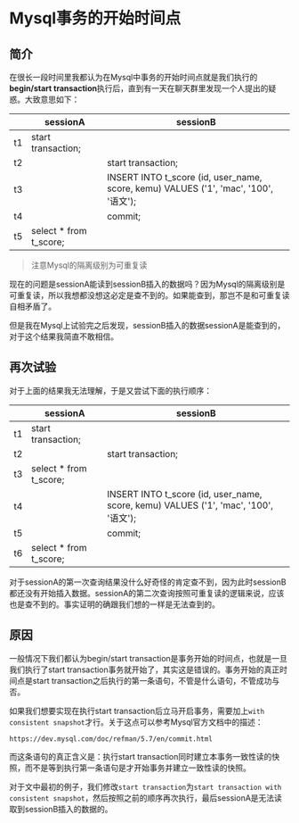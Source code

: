 # Mysql事务的开始时间点

## 简介

在很长一段时间里我都认为在Mysql中事务的开始时间点就是我们执行的**begin/start transaction**执行后，直到有一天在聊天群里发现一个人提出的疑惑。大致意思如下：

|     | sessionA               | sessionB                                                                           |
| --- | ---------------------- | ---------------------------------------------------------------------------------- |
| t1  | start transaction;     |                                                                                    |
| t2  |                        | start transaction;                                                                 |
| t3  |                        | INSERT INTO t_score (id, user_name, score, kemu) VALUES ('1', 'mac', '100', '语文'); |
| t4  |                        | commit;                                                                            |
| t5  | select * from t_score; |                                                                                    |

> 注意Mysql的隔离级别为可重复读

现在的问题是sessionA能读到sessionB插入的数据吗？因为Mysql的隔离级别是可重复读，所以我想都没想这必定是查不到的。如果能查到，那岂不是和可重复读自相矛盾了。

但是我在Mysql上试验完之后发现，sessionB插入的数据sessionA是能查到的，对于这个结果我简直不敢相信。

## 再次试验

对于上面的结果我无法理解，于是又尝试下面的执行顺序：

|     | sessionA               | sessionB                                                                           |
| --- | ---------------------- | ---------------------------------------------------------------------------------- |
| t1  | start transaction;     |                                                                                    |
| t2  |                        | start transaction;                                                                 |
| t3  | select * from t_score; |                                                                                    |
| t4  |                        | INSERT INTO t_score (id, user_name, score, kemu) VALUES ('1', 'mac', '100', '语文'); |
| t5  |                        | commit;                                                                            |
| t6  | select * from t_score; |                                                                                    |

对于sessionA的第一次查询结果没什么好奇怪的肯定查不到，因为此时sessionB都还没有开始插入数据。sessionA的第二次查询按照可重复读的逻辑来说，应该也是查不到的。事实证明的确跟我们想的一样是无法查到的。

## 原因

一般情况下我们都认为begin/start transaction是事务开始的时间点，也就是一旦我们执行了start transaction事务就开始了，其实这是错误的。事务开始的真正时间点是start transaction之后执行的第一条语句，不管是什么语句，不管成功与否。

如果我们想要实现在执行start transaction后立马开启事务，需要加上```with consistent snapshot```才行。关于这点可以参考Mysql官方文档中的描述：

```http
https://dev.mysql.com/doc/refman/5.7/en/commit.html
```

而这条语句的真正含义是：执行start transaction同时建立本事务一致性读的快照，而不是等到执行第一条语句是才开始事务并建立一致性读的快照。

对于文中最初的例子，我们修改```start transaction```为```start transaction with consistent snapshot```，然后按照之前的顺序再次执行，最后sessionA是无法读取到sessionB插入的数据的。
